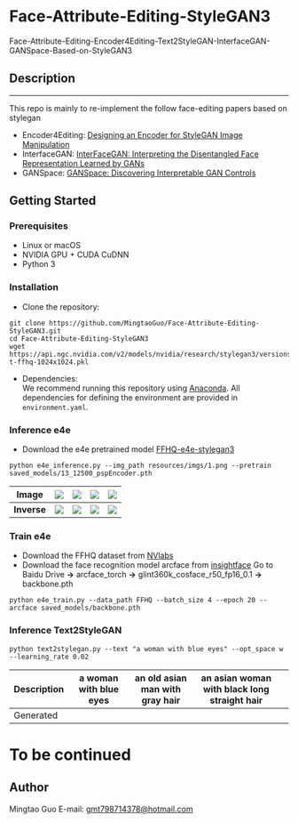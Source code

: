 # Face-Attribute-Editing-StyleGAN3
Face-Attribute-Editing-Encoder4Editing-Text2StyleGAN-InterfaceGAN-GANSpace-Based-on-StyleGAN3

## Description   
--------------

This repo is mainly to re-implement the follow face-editing papers based on stylegan
- Encoder4Editing: [Designing an Encoder for StyleGAN Image Manipulation](https://arxiv.org/abs/2102.02766)
- InterfaceGAN: [InterFaceGAN: Interpreting the Disentangled Face Representation Learned by GANs](https://arxiv.org/abs/2005.09635)
- GANSpace: [GANSpace: Discovering Interpretable GAN Controls](https://arxiv.org/abs/2004.02546)

## Getting Started
### Prerequisites
- Linux or macOS
- NVIDIA GPU + CUDA CuDNN
- Python 3

### Installation
- Clone the repository:
``` 
git clone https://github.com/MingtaoGuo/Face-Attribute-Editing-StyleGAN3.git
cd Face-Attribute-Editing-StyleGAN3
wget https://api.ngc.nvidia.com/v2/models/nvidia/research/stylegan3/versions/1/files/stylegan3-t-ffhq-1024x1024.pkl
```
- Dependencies:  
We recommend running this repository using [Anaconda](https://docs.anaconda.com/anaconda/install/). 
All dependencies for defining the environment are provided in `environment.yaml`.

### Inference e4e
- Download the e4e pretrained model [FFHQ-e4e-stylegan3](https://drive.google.com/file/d/11OKcGJniqmvf_J6Mym_erqCy5Mm1wfmO/view?usp=sharing)
``` 
python e4e_inference.py --img_path resources/imgs/1.png --pretrain saved_models/13_12500_pspEncoder.pth
```
|Image|![](https://github.com/MingtaoGuo/Face-Attribute-Editing-StyleGAN3/blob/main/resources/imgs/1.png)|![](https://github.com/MingtaoGuo/Face-Attribute-Editing-StyleGAN3/blob/main/resources/imgs/2.png)|![](https://github.com/MingtaoGuo/Face-Attribute-Editing-StyleGAN3/blob/main/resources/imgs/3.png)|![](https://github.com/MingtaoGuo/Face-Attribute-Editing-StyleGAN3/blob/main/resources/imgs/4.png)|
|-|-|-|-|-|
|**Inverse**|![](https://github.com/MingtaoGuo/Face-Attribute-Editing-StyleGAN3/blob/main/IMGS/inverse1.jpg)|![](https://github.com/MingtaoGuo/Face-Attribute-Editing-StyleGAN3/blob/main/IMGS/inverse2.jpg)|![](https://github.com/MingtaoGuo/Face-Attribute-Editing-StyleGAN3/blob/main/IMGS/inverse3.jpg)|![](https://github.com/MingtaoGuo/Face-Attribute-Editing-StyleGAN3/blob/main/IMGS/inverse4.jpg)|

### Train e4e
- Download the FFHQ dataset from [NVlabs](https://github.com/NVlabs/ffhq-dataset)
- Download the face recognition model arcface from [insightface](https://github.com/deepinsight/insightface/tree/master/recognition/arcface_torch) Go to  Baidu Drive **->** arcface_torch **->** glint360k_cosface_r50_fp16_0.1 **->** backbone.pth
``` 
python e4e_train.py --data_path FFHQ --batch_size 4 --epoch 20 --arcface saved_models/backbone.pth
```
### Inference Text2StyleGAN
``` 
python text2stylegan.py --text "a woman with blue eyes" --opt_space w --learning_rate 0.02
```
|Description|a woman with blue eyes|an old asian man with gray hair|an asian woman with black long straight hair||
|-|-|-|-|-|
|Generated|||||

# To be continued
## Author 
Mingtao Guo
E-mail: gmt798714378@hotmail.com

